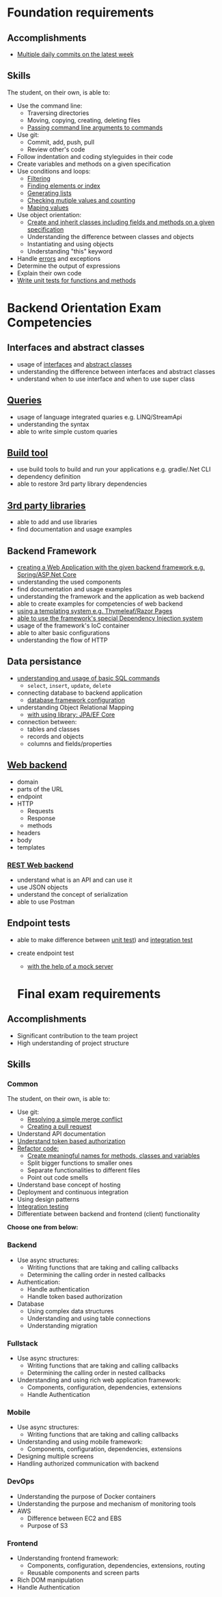 # Foundation requirements

## Accomplishments

 -  [Multiple daily commits on the latest week](https://github.com/vajdalil)

## Skills

The student, on their own, is able to:

 -  Use the command line:
     -  Traversing directories
     -  Moving, copying, creating, deleting files
     -  [Passing command line arguments to commands](https://github.com/greenfox-academy/vajdalil-todo-app/blob/master/todoApp/src/Main.java)
 -  Use git:
     -  Commit, add, push, pull
     -  Review other's code
 -  Follow indentation and coding styleguides in their code
 -  Create variables and methods on a given specification
 -  Use conditions and loops:
     -  [Filtering](https://github.com/vajdalil/corsac-basic-exam/blob/master/mutual-elements/src/MutualElements.java)
     -  [Finding elements or index](https://github.com/greenfox-academy/Lilla/blob/master/week-05/game/src/Appearance.java)
     -  [Generating lists](https://github.com/greenfox-academy/Lilla/blob/master/week-06/day-01/comparable/src/Dominoes.java)
     -  [Checking mutiple values and counting](https://github.com/greenfox-academy/Lilla/blob/master/week-03/day-04/ex01/src/Counter.java)
     -  [Maping values](https://github.com/greenfox-academy/Lilla/blob/master/week-06/day-02/ex03/src/SquaredPos.java)
 -  Use object orientation:
     -  [Create and inherit classes including fields and methods on a given specification](https://github.com/greenfox-academy/Lilla/blob/master/week-06/zoo/src/main/java/animals/Bird.java)
     -  Understanding the difference between classes and objects
     -  Instantiating and using objects
     -  Understanding "this" keyword
 -  Handle [errors](https://github.com/vajdalil/pallida-retake/blob/master/src/main/java/com/greenfoxacademy/retake/controllers/ClothRestController.java) and exceptions
 -  Determine the output of expressions
 -  Explain their own code
 -  [Write unit tests for functions and methods](https://github.com/vajdalil/corsac-basic-exam/blob/master/mutual-elements/Test/MutualElementsTest.java)
 
 # Backend Orientation Exam Competencies

## Interfaces and abstract classes

- usage of [interfaces](https://github.com/greenfox-academy/huli-kalendaryo-backend/tree/dev/src/main/java/com/greenfoxacademy/opal/kalendaryo/kalendaryo/service/authorization) and [abstract classes](https://github.com/greenfox-academy/Lilla/tree/master/week-06/instrument/src/main/java/music)
- understanding the difference between interfaces and abstract classes
- understand when to use interface and when to use super class

## [Queries](https://github.com/vajdalil/pallida-orientation-exam/blob/master/src/main/java/com/greenfoxacademy/exam/repository/CarRepository.java)

- usage of language integrated quaries e.g. LINQ/StreamApi
- understanding the syntax
- able to write simple custom quaries

## [Build tool](https://github.com/greenfox-academy/huli-kalendaryo-backend/blob/dev/build.gradle)

- use build tools to build and run your applications e.g. gradle/.Net CLI 
- dependency definition
- able to restore 3rd party library dependencies

## [3rd party libraries](https://github.com/greenfox-academy/huli-kalendaryo-backend/blob/dev/build.gradle)

- able to add and use libraries
- find documentation and usage examples

## Backend Framework

- [creating a Web Application with the given backend framework e.g. Spring/ASP.Net Core](https://github.com/vajdalil/chat_app)
- understanding the used components
- find documentation and usage examples
- understanding the framework and the application as web backend
- able to create examples for competencies of web backend
- [using a templating system e.g. Thymeleaf/Razor Pages](https://github.com/vajdalil/chat_app/blob/master/src/main/resources/templates/index.html)
- [able to use the framework's special Dependency Injection system](https://github.com/vajdalil/chat_app/blob/master/src/main/java/com/greenfoxacademy/chat/controllers/WebController.java)
- usage of the framework's IoC container
- able to alter basic configurations
- understanding the flow of HTTP

## Data persistance

- [understanding and usage of basic SQL commands](https://github.com/vajdalil/gallery/blob/master/src/main/java/com/greenfoxacademy/galleryapp/services/ArtistService.java)
  - `select`, `insert`, `update`, `delete`
- connecting database to backend application
  - [database framework configuration](https://github.com/greenfox-academy/huli-kalendaryo-backend/blob/dev/build.gradle)
- understanding Object Relational Mapping
  - [with using library: JPA/EF Core](https://github.com/greenfox-academy/huli-kalendaryo-backend/blob/dev/build.gradle)
- connection between:
  - tables and classes
  - records and objects
  - columns and fields/properties

## [Web backend](https://github.com/vajdalil/gallery/blob/master/src/main/java/com/greenfoxacademy/galleryapp/controllers/ArtistController.java)

- domain
- parts of the URL
- endpoint
- HTTP
  - Requests
  - Response
  - methods
- headers
- body
- templates

### [REST Web backend](https://github.com/greenfox-academy/huli-kalendaryo-backend/blob/dev/src/main/java/com/greenfoxacademy/opal/kalendaryo/kalendaryo/controllers/AuthController.java)

- understand what is an API and can use it
- use JSON objects
- understand the concept of serialization
- able to use Postman

## Endpoint tests

- able to make difference between [unit test](https://github.com/vajdalil/corsac-basic-exam/blob/master/mutual-elements/Test/MutualElementsTest.java)) and [integration test](https://github.com/vajdalil/pallida-orientation-exam/blob/master/src/test/java/com/greenfoxacademy/exam/RestControllerTest.java)
- create endpoint test
  - [with the help of a mock server](https://github.com/greenfox-academy/huli-kalendaryo-backend/blob/dev/src/test/java/com/greenfoxacademy/opal/kalendaryo/kalendaryo/MergedCalControllerTest.java)
  
  # Final exam requirements

## Accomplishments

 -  Significant contribution to the team project
 -  High understanding of project structure

## Skills

### Common

The student, on their own, is able to:
 -  Use git:
     -  [Resolving a simple merge conflict](https://github.com/greenfox-academy/huli-kalendaryo-backend/pull/109/commits/b4f41ed091b413fd8fc1b67961f5ee18d7132eb0)
     -  [Creating a pull request](https://github.com/greenfox-academy/huli-kalendaryo-backend/pull/109)
 -  Understand API documentation
 -  [Understand token based authorization](https://github.com/greenfox-academy/huli-kalendaryo-backend/blob/dev/src/main/java/com/greenfoxacademy/opal/kalendaryo/kalendaryo/service/authorization/AuthorizeKal.java)
 -  [Refactor code:](https://github.com/greenfox-academy/Lilla/tree/master/dojo/tennisClub)
     -  [Create meaningful names for methods, classes and variables](https://github.com/greenfox-academy/Lilla/blob/master/dojo/tennisClub/src/TennisGame.java)
     -  Split bigger functions to smaller ones
     -  Separate functionalities to different files
     -  Point out code smells
 -  Understand base concept of hosting
 -  Deployment and continuous integration
 -  Using design patterns
 -  [Integration testing](https://github.com/vajdalil/pallida-retake/blob/master/src/test/java/com/greenfoxacademy/retake/controllers/ClothRestControllerTest.java)
 -  Differentiate between backend and frontend (client) functionality


**Choose one from below:**

### Backend

 -  Use async structures:
     -  Writing functions that are taking and calling callbacks
     -  Determining the calling order in nested callbacks
 -  Authentication:
     -  Handle authentication
     -  Handle token based authorization
 -  Database
     - Using complex data structures
     - Understanding and using table connections
     - Understanding migration 

### Fullstack

 -  Use async structures:
     -  Writing functions that are taking and calling callbacks
     -  Determining the calling order in nested callbacks
 -  Understanding and using rich web application framework:
     -  Components, configuration, dependencies, extensions
     -  Handle Authentication

### Mobile

 -  Use async structures:
     -  Writing functions that are taking and calling callbacks
 -  Understanding and using mobile framework:
     -  Components, configuration, dependencies, extensions
 -  Designing multiple screens
 -  Handling authorized communication with backend

### DevOps

 -  Understanding the purpose of Docker containers
 -  Understanding the purpose and mechanism of monitoring tools
 -  AWS
     -  Difference between EC2 and EBS
     -  Purpose of S3

### Frontend

 -  Understanding frontend framework:
     -  Components, configuration, dependencies, extensions, routing
     -  Reusable components and screen parts
 -  Rich DOM manipulation
 -  Handle Authentication
